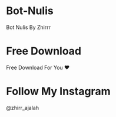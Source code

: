 # Bot-Nulis
Bot Nulis By Zhirrr

# Free Download
Free Download For You ♥️

# Follow My Instagram
@zhirr_ajalah


